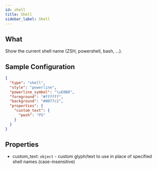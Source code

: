 ```yaml
---
id: shell
title: Shell
sidebar_label: Shell
---
```


## What

Show the current shell name (ZSH, powershell, bash, ...).

## Sample Configuration

```json
{
  "type": "shell",
  "style": "powerline",
  "powerline_symbol": "\uE0B0",
  "foreground": "#ffffff",
  "background": "#0077c2",
  "properties": {
    "custom_text": {
      "pwsh": "PS"
    }
  }
}
```

## Properties

- custom_text: `object` - custom glyph/text to use in place of specified shell names (case-insensitive)
